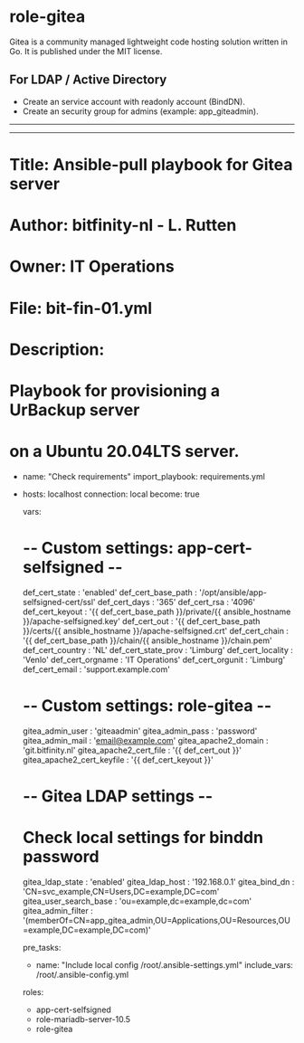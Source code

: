 # role-gitea
Gitea is a community managed lightweight code hosting solution written in Go. It is published under the MIT license.


## For LDAP / Active Directory
- Create an service account with readonly account (BindDN).
- Create an security group for admins (example: app_giteadmin).

---
---
# Title: Ansible-pull playbook for Gitea server
#
# Author: bitfinity-nl - L. Rutten
# Owner: IT Operations
# File: bit-fin-01.yml
#
# Description:
#   Playbook for provisioning a UrBackup server
#   on a Ubuntu 20.04LTS server.

- name: "Check requirements"
  import_playbook: requirements.yml
  
- hosts: localhost
  connection: local
  become: true
  
  vars:
    # -- Custom settings: app-cert-selfsigned --
    def_cert_state             : 'enabled'
    def_cert_base_path         : '/opt/ansible/app-selfsigned-cert/ssl'
    def_cert_days              : '365'
    def_cert_rsa               : '4096'
    def_cert_keyout            : '{{ def_cert_base_path }}/private/{{ ansible_hostname }}/apache-selfsigned.key'
    def_cert_out               : '{{ def_cert_base_path }}/certs/{{ ansible_hostname }}/apache-selfsigned.crt'
    def_cert_chain             : '{{ def_cert_base_path }}/chain/{{ ansible_hostname }}/chain.pem'
    def_cert_country           : 'NL'
    def_cert_state_prov        : 'Limburg'
    def_cert_locality          : 'Venlo'
    def_cert_orgname           : 'IT Operations'
    def_cert_orgunit           : 'Limburg'
    def_cert_email             : 'support.example.com'
    
    # -- Custom settings: role-gitea --
    gitea_admin_user           : 'giteaadmin'
    gitea_admin_pass           : 'password'
    gitea_admin_mail           : 'email@example.com'
    gitea_apache2_domain       : 'git.bitfinity.nl'
    gitea_apache2_cert_file    : '{{ def_cert_out }}'
    gitea_apache2_cert_keyfile : '{{ def_cert_keyout }}'
    
    # -- Gitea LDAP settings --
    # Check local settings for binddn password
    gitea_ldap_state           : 'enabled'
    gitea_ldap_host            : '192.168.0.1'
    gitea_bind_dn              : 'CN=svc_example,CN=Users,DC=example,DC=com'
    gitea_user_search_base     : 'ou=example,dc=example,dc=com'
    gitea_admin_filter         : '(memberOf=CN=app_gitea_admin,OU=Applications,OU=Resources,OU=example,DC=example,DC=com)'
  
  pre_tasks:
    - name: "Include local config /root/.ansible-settings.yml"
      include_vars: /root/.ansible-config.yml
     
  roles:
    - app-cert-selfsigned
    - role-mariadb-server-10.5
    - role-gitea
